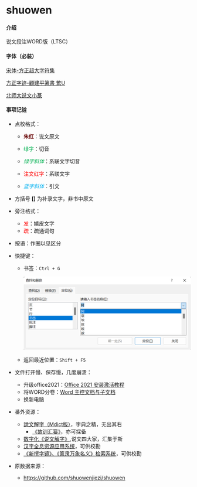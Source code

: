 # shuowen

#### 介绍
说文段注WORD版（LTSC）

#### 字体（必装）

[宋体-方正超大字符集](./Fonts/宋体-方正超大字符集.TTF)

[方正字迹-顧建平篆書 繁U](./Fonts/方正字迹-顧建平篆書%20繁U.TTF)

[北师大说文小篆](./Fonts/北师大说文小篆.ttf)

#### 事项记铨

* 点校格式：

  * <span style="color:#660000;font-weight:bold">朱红</span>：说文原文

  * <span style="color:#00B050">绿字</span>：切音

  * <span style="color:#00B050;font-style:italic">绿字斜体</span>：系联文字切音

  * <span style="color:red">注文红字</span>：系联文字

  * <span style="color:#00B0F0;font-style:italic">蓝字斜体</span>：引文

* 方括号 **[]** 为补录文字，非书中原文

* 旁注格式：
  * <span style="color:red">发</span>：嬉皮文字
  * <span style="color:red">疏</span>：疏通词句

* 按语：作圈以见区分

* 快捷键：

  * 书签：`Ctrl + G`

    <img src="bookmark.png" style="zoom: 50%;" />

  * 返回最近位置：`Shift + F5`

* 文件打开慢、保存慢，几度崩溃：

  * 升级office2021：[Office 2021 安装激活教程](https://www.bilibili.com/read/cv11733923)
  * 将WORD分卷：[Word 主控文档与子文档](https://www.bilibili.com/video/BV1cT4y1g716?share_source=copy_web)
  * 换新电脑

* 番外资源：
  * [說文解字（Mdict版）](https://forum.freemdict.com/t/topic/9351)，字典之精，无出其右
    * [《故训汇纂》](https://forum.freemdict.com/t/topic/11957)，亦可採备
  * [数字化《说文解字》](http://szsw.bnu.edu.cn/),说文四大家，汇集于斯
  * [汉字全息资源应用系统](https://qxk.bnu.edu.cn/)，可供校勘
  * [《新撰字镜》、《篆隶万象名义》检索系统](https://github.com/shikeda/HDIC)，可供校勘

* 原数据来源：
  * https://github.com/shuowenjiezi/shuowen

